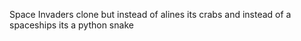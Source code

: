 Space Invaders clone but instead of alines its crabs and instead of a spaceships its a python snake
